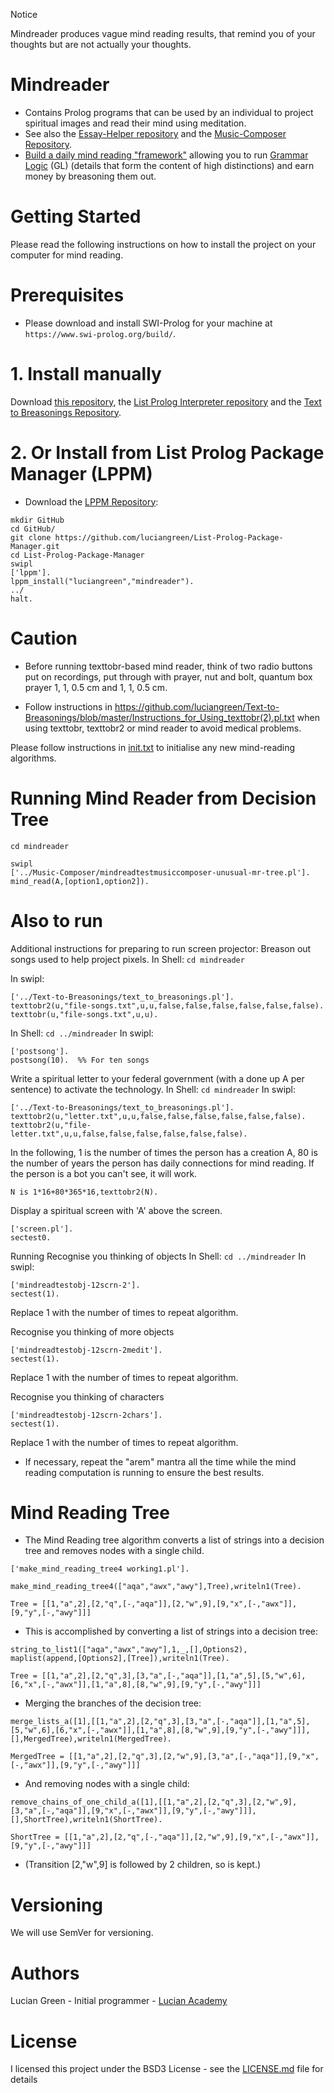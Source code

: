Notice

Mindreader produces vague mind reading results, that remind you of your thoughts but are not actually your thoughts.

# Mindreader

* Contains Prolog programs that can be used by an individual to project spiritual images and read their mind using meditation. 
* See also the <a href="https://github.com/luciangreen/Essay-Helper">Essay-Helper repository</a> and the <a href="https://github.com/luciangreen/Music-Composer">Music-Composer Repository</a>.
* <a href="https://github.com/luciangreen/Business/">Build a daily mind reading "framework"</a> allowing you to run <a href="https://github.com/luciangreen/Algorithm-Writer-with-Lists">Grammar Logic</a> (GL) (details that form the content of high distinctions) and earn money by breasoning them out.

# Getting Started

Please read the following instructions on how to install the project on your computer for mind reading.

# Prerequisites

* Please download and install SWI-Prolog for your machine at `https://www.swi-prolog.org/build/`.

# 1. Install manually

Download <a href="http://github.com/luciangreen/mindreader/">this repository</a>, the <a href="https://github.com/luciangreen/listprologinterpreter">List Prolog Interpreter repository</a> and the <a href="https://github.com/luciangreen/Text-to-Breasonings">Text to Breasonings Repository</a>.

# 2. Or Install from List Prolog Package Manager (LPPM)

* Download the <a href="https://github.com/luciangreen/List-Prolog-Package-Manager">LPPM Repository</a>:

```
mkdir GitHub
cd GitHub/
git clone https://github.com/luciangreen/List-Prolog-Package-Manager.git
cd List-Prolog-Package-Manager
swipl
['lppm'].
lppm_install("luciangreen","mindreader").
../
halt.
```

# Caution

- Before running texttobr-based mind reader, think of two radio buttons put on recordings, put through with prayer, nut and bolt, quantum box prayer 1, 1, 0.5 cm and 1, 1, 0.5 cm.

- Follow instructions in https://github.com/luciangreen/Text-to-Breasonings/blob/master/Instructions_for_Using_texttobr(2).pl.txt when using texttobr, texttobr2 or mind reader to avoid medical problems.

Please follow instructions in <a href="https://github.com/luciangreen/mindreader/blob/master/init.txt">init.txt</a> to initialise any new mind-reading algorithms.


# Running Mind Reader from Decision Tree

`cd mindreader`

```
swipl
['../Music-Composer/mindreadtestmusiccomposer-unusual-mr-tree.pl'].
mind_read(A,[option1,option2]).
```

# Also to run

Additional instructions for preparing to run screen projector:
Breason out songs used to help project pixels.
In Shell:
`cd mindreader`

In swipl:
```
['../Text-to-Breasonings/text_to_breasonings.pl'].
texttobr2(u,"file-songs.txt",u,u,false,false,false,false,false,false).
texttobr(u,"file-songs.txt",u,u).

```
In Shell:
`cd ../mindreader`
In swipl:
```
['postsong'].
postsong(10).  %% For ten songs
```
Write a spiritual letter to your federal government (with a done up A per sentence) to activate the technology.
In Shell:
`cd mindreader`
In swipl:

```
['../Text-to-Breasonings/text_to_breasonings.pl'].
texttobr2(u,"letter.txt",u,u,false,false,false,false,false,false).
texttobr2(u,"file-letter.txt",u,u,false,false,false,false,false,false).
```

In the following, 1 is the number of times the person has a creation A, 80 is the number of years the person has daily connections for mind reading.  If the person is a bot you can't see, it will work.
```
N is 1*16+80*365*16,texttobr2(N).
```

Display a spiritual screen with 'A' above the screen.
```
['screen.pl'].
sectest0.
```

Running
Recognise you thinking of objects
In Shell:
`cd ../mindreader`
In swipl:

```
['mindreadtestobj-12scrn-2'].
sectest(1).
```
Replace 1 with the number of times to repeat algorithm.

Recognise you thinking of more objects
```
['mindreadtestobj-12scrn-2medit'].
sectest(1).
```
Replace 1 with the number of times to repeat algorithm.

Recognise you thinking of characters
```
['mindreadtestobj-12scrn-2chars'].
sectest(1).
```
Replace 1 with the number of times to repeat algorithm.

* If necessary, repeat the "arem" mantra all the time while the mind reading computation is running to ensure the best results. 

# Mind Reading Tree

* The Mind Reading tree algorithm converts a list of strings into a decision tree and removes nodes with a single child.
```
['make_mind_reading_tree4 working1.pl'].

make_mind_reading_tree4(["aqa","awx","awy"],Tree),writeln1(Tree).

Tree = [[1,"a",2],[2,"q",[-,"aqa"]],[2,"w",9],[9,"x",[-,"awx"]],[9,"y",[-,"awy"]]]
```

* This is accomplished by converting a list of strings into a decision tree:
```
string_to_list1(["aqa","awx","awy"],1,_,[],Options2),
maplist(append,[Options2],[Tree]),writeln1(Tree).

Tree = [[1,"a",2],[2,"q",3],[3,"a",[-,"aqa"]],[1,"a",5],[5,"w",6],[6,"x",[-,"awx"]],[1,"a",8],[8,"w",9],[9,"y",[-,"awy"]]]
```

* Merging the branches of the decision tree:
```
merge_lists_a([1],[[1,"a",2],[2,"q",3],[3,"a",[-,"aqa"]],[1,"a",5],[5,"w",6],[6,"x",[-,"awx"]],[1,"a",8],[8,"w",9],[9,"y",[-,"awy"]]],[],MergedTree),writeln1(MergedTree).

MergedTree = [[1,"a",2],[2,"q",3],[2,"w",9],[3,"a",[-,"aqa"]],[9,"x",[-,"awx"]],[9,"y",[-,"awy"]]]
```

* And removing nodes with a single child:
```
remove_chains_of_one_child_a([1],[[1,"a",2],[2,"q",3],[2,"w",9],[3,"a",[-,"aqa"]],[9,"x",[-,"awx"]],[9,"y",[-,"awy"]]],[],ShortTree),writeln1(ShortTree).

ShortTree = [[1,"a",2],[2,"q",[-,"aqa"]],[2,"w",9],[9,"x",[-,"awx"]],[9,"y",[-,"awy"]]]
```

* (Transition [2,"w",9] is followed by 2 children, so is kept.)

# Versioning

We will use SemVer for versioning.

# Authors

Lucian Green - Initial programmer - <a href="https://www.lucianacademy.com/">Lucian Academy</a>

# License

I licensed this project under the BSD3 License - see the <a href="LICENSE">LICENSE.md</a> file for details

